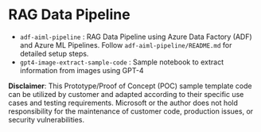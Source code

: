 # RAG Data Pipeline

- `adf-aiml-pipeline` : RAG Data Pipeline using Azure Data Factory (ADF) and Azure ML Pipelines. Follow `adf-aiml-pipeline/README.md` for detailed setup steps.
- `gpt4-image-extract-sample-code` : Sample notebook to extract information from images using GPT-4


**Disclaimer**: This Prototype/Proof of Concept (POC) sample template code can be utilized by customer and adapted according to their specific use cases and testing requirements. Microsoft or the author does not hold responsibility for the maintenance of customer code, production issues, or security vulnerabilities.
